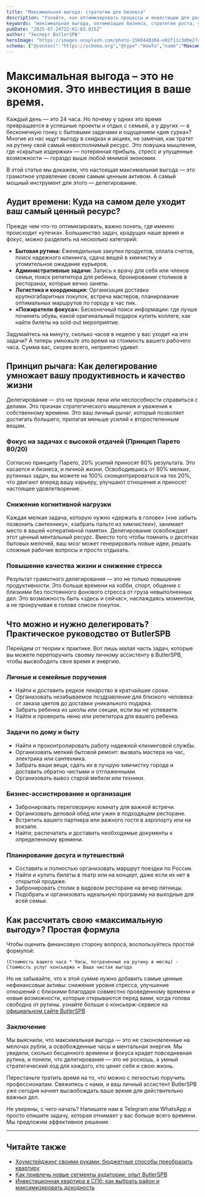 ```yaml
---
title: "Максимальная выгода: стратегии для бизнеса"
description: "Узнайте, как оптимизировать процессы и инвестиции для достижения максимальной выгоды. ButlerSPB делится проверенными стратегиями и практическими советами."
keywords: "максимальная выгода, оптимизация бизнеса, стратегии роста, увеличение прибыли, эффективность, ButlerSPB"
pubDate: "2025-07-24T22:01:03.015Z"
author: "Эксперт ButlerSPB"
heroImage: "https://images.unsplash.com/photo-1560448204-e02f11c3d0e2?q=80&w=2070&auto=format&fit=crop"
schema: {"@context":"https://schema.org","@type":"HowTo","name":"Максимальная выгода: стратегии для бизнеса","description":"Узнайте, как оптимизировать процессы и инвестиции для достижения максимальной выгоды. ButlerSPB делится проверенными стратегиями и практическими советами.","image":{"@type":"ImageObject","url":"https://images.unsplash.com/photo-1560448204-e02f11c3d0e2?q=80&w=2070&auto=format&fit=crop"},"aggregateRating":{"@type":"AggregateRating","ratingValue":"4.7","reviewCount":519,"bestRating":"5","worstRating":"1"},"publisher":{"@type":"Organization","name":"Блог ButlerSPB","logo":{"@type":"ImageObject","url":"https://butlerspb-blog.netlify.app/favicon.ico"}},"mainEntityOfPage":{"@type":"WebPage","@id":"https://butlerspb-blog.netlify.app/blog/maksimalnaya-vygoda/"}}
---
```

# Максимальная выгода – это не экономия. Это инвестиция в ваше время.

Каждый день — это 24 часа. Но почему у одних это время превращается в успешные проекты и отдых с семьей, а у других — в бесконечную гонку с бытовыми задачами и ощущением «дня сурка»? Многие из нас ищут выгоду в скидках и акциях, не замечая, как тратят на рутину свой самый невосполнимый ресурс. Это ловушка мышления, где «скрытые издержки» — потерянная прибыль, стресс и упущенные возможности — гораздо выше любой мнимой экономии.

В этой статье мы докажем, что настоящая максимальная выгода — это грамотное управление своим самым ценным активом. А самый мощный инструмент для этого — делегирование.

## Аудит времени: Куда на самом деле уходит ваш самый ценный ресурс?

Прежде чем что-то оптимизировать, важно понять, где именно происходит «утечка». Большинство задач, крадущих наше время и фокус, можно разделить на несколько категорий:

*   **Бытовая рутина:** Еженедельные закупки продуктов, оплата счетов, поиск надежного клининга, сдача вещей в химчистку и утомительное ожидание курьеров.
*   **Административные задачи:** Запись к врачу для себя или членов семьи, поиск репетитора для ребенка, бронирование столиков в ресторанах, которые вечно заняты.
*   **Логистика и координация:** Организация доставки крупногабаритных покупок, встреча мастеров, планирование оптимальных маршрутов по городу в час пик.
*   **«Пожиратели фокуса»:** Бесконечный поиск информации: где лучше починить обувь, какой оригинальный подарок купить коллеге, как найти билеты на sold-out мероприятие.

Задумайтесь на минуту, сколько часов в неделю у вас уходит на эти задачи? А теперь умножьте это время на стоимость вашего рабочего часа. Сумма вас, скорее всего, неприятно удивит.

## Принцип рычага: Как делегирование умножает вашу продуктивность и качество жизни

Делегирование — это не признак лени или неспособности справиться с делами. Это признак стратегического мышления и уважения к собственному времени. Это ваш личный рычаг, который позволяет достигать большего, прилагая меньше усилий к второстепенным вещам.

### Фокус на задачах с высокой отдачей (Принцип Парето 80/20)

Согласно принципу Парето, 20% усилий приносят 80% результата. Это касается и бизнеса, и личной жизни. Освободившись от 80% мелких, рутинных задач, вы можете на 100% сконцентрироваться на тех 20%, что двигают вперед вашу карьеру, улучшают отношения и приносят настоящее удовлетворение.

### Снижение когнитивной нагрузки

Каждая мелкая задача, которую нужно «держать в голове» («не забыть позвонить сантехнику», «забрать пальто из химчистки»), занимает место в вашей «оперативной памяти». Делегирование освобождает этот ценный ментальный ресурс. Вместо того чтобы помнить о десятках бытовых мелочей, ваш мозг может генерировать новые идеи, решать сложные рабочие вопросы и просто отдыхать.

### Повышение качества жизни и снижение стресса

Результат грамотного делегирования — это не только повышение продуктивности. Это больше времени на хобби, спорт, общение с близкими без постоянного фонового стресса от груза невыполненных дел. Это возможность быть «здесь и сейчас», наслаждаясь моментом, а не прокручивая в голове список покупок.

## Что можно и нужно делегировать? Практическое руководство от ButlerSPB

Перейдем от теории к практике. Вот лишь малая часть задач, которые вы можете перепоручить своему личному ассистенту в ButlerSPB, чтобы высвободить свое время и энергию.

### Личные и семейные поручения

*   Найти и доставить редкое лекарство в кратчайшие сроки.
*   Организовать незабываемое поздравление для близкого человека: от заказа цветов до доставки уникального подарка.
*   Забрать ребенка из школы или секции, если вы не успеваете.
*   Найти и проверить няню или репетитора для вашего ребенка.

### Задачи по дому и быту

*   Найти и проконтролировать работу надежной клининговой службы.
*   Организовать мелкий бытовой ремонт: вызвать мастера на час, электрика или сантехника.
*   Забрать ваши вещи, сдать их в лучшую химчистку города и доставить обратно чистыми и отглаженными.
*   Организовать вывоз старой мебели или техники.

### Бизнес-ассистирование и организация

*   Забронировать переговорную комнату для важной встречи.
*   Организовать деловой обед или ужин в подходящем ресторане.
*   Встретить вашего партнера или важного гостя в аэропорту или на вокзале.
*   Найти, распечатать и доставить необходимые документы к определенному времени.

### Планирование досуга и путешествий

*   Составить и полностью организовать маршрут поездки по России.
*   Найти и купить билеты в театр или на концерт, даже если их нет в открытой продаже.
*   Забронировать столик в видовом ресторане на вечер пятницы.
*   Подобрать и организовать идеальную программу на выходные для всей семьи.

## Как рассчитать свою «максимальную выгоду»? Простая формула

Чтобы оценить финансовую сторону вопроса, воспользуйтесь простой формулой:

`(Стоимость вашего часа * Часы, потраченные на рутину в месяц) - Стоимость услуг консьержа = Ваша чистая выгода`

Но не забывайте, что к этой сумме нужно добавить самые ценные нефинансовые активы: снижение уровня стресса, улучшение отношений с близкими благодаря совместно проведенному времени и новые возможности, которые открываются перед вами, когда голова свободна от рутины. узнайте больше о консьерж-сервисе на <a href="https://butlerspb.ru/svyazatsya-s-konserzh-servisom" target="_blank" rel="nofollow">официальном сайте ButlerSPB</a>

### Заключение

Мы выяснили, что максимальная выгода — это не сэкономленные на мелочах рубли, а освобожденные часы и ментальная энергия. Мы увидели, сколько бесценного времени и фокуса крадет повседневная рутина, и поняли, что делегирование — это не роскошь, а умный стратегический ход для каждого, кто ценит себя и свою жизнь.

Перестаньте тратить время на то, что можно с легкостью поручить профессионалам. Свяжитесь с нами, и ваш личный ассистент ButlerSPB уже сегодня начнет высвобождать ваше время для действительно важных дел.

Не уверены, с чего начать? Напишите нам в Telegram или WhatsApp и просто опишите задачу, которая отнимает у вас больше всего времени. Мы предложим эффективное решение.

---

## Читайте также

*   [Хоумстейджинг своими руками: бюджетные способы преобразить квартиру](/blog/houmsteydzhing-svoimi-rukami-byudzhetnye-sposoby-preobrazit-kvartiru/)
*   [Как привлечь новые сегменты аудитории: опыт ButlerSPB](/blog/privlechenie-novyh-segmentov-auditorii/)
*   [Инвестиционная квартира в СПб: как выбрать район и максимизировать доходность](/blog/investicionnaya-kvartira-v-spb-kak-vybrat-rayon/)

